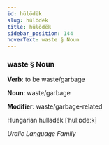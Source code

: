 ```yaml
---
id: hülödëk
slug: hülödëk
title: hülödëk
sidebar_position: 144
hoverText: waste § Noun
---
```


### waste § Noun

**Verb**: to be waste/garbage

**Noun**: waste/garbage

**Modifier**: waste/garbage-related

Hungarian hulladék [ˈhulːɒdeːk]

*Uralic Language Family*